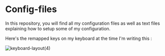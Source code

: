 # Config-files

In this repository, you will find all my configuration files as well as text files explaining how to setup some of my configuration. 


Here's the remapped keys on my keyboard at the time I'm writing this :

![keyboard-layout(4)](https://github.com/aleksandrkaron/Config-files/assets/66442545/1c24b055-7d32-4934-a622-13fec162302f)

